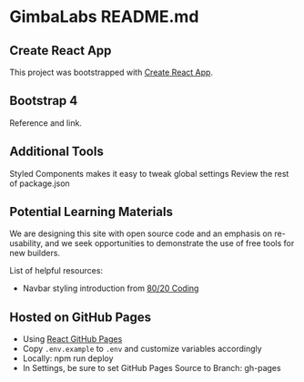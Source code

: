 # GimbaLabs README.md

## Create React App

This project was bootstrapped with [Create React App](https://github.com/facebook/create-react-app).

## Bootstrap 4

Reference and link.

## Additional Tools

Styled Components makes it easy to tweak global settings
Review the rest of package.json

## Potential Learning Materials

We are designing this site with open source code and an emphasis on re-usability, and we seek opportunities to demonstrate the use of free tools for new builders.

List of helpful resources:

* Navbar styling introduction from [80/20 Coding](https://www.youtube.com/watch?v=TZuf4E4z4sk) 

## Hosted on GitHub Pages

* Using [React GitHub Pages](https://github.com/gitname/react-gh-pages)
* Copy `.env.example` to `.env` and customize variables accordingly
* Locally: npm run deploy
* In Settings, be sure to set GitHub Pages Source to Branch: gh-pages
